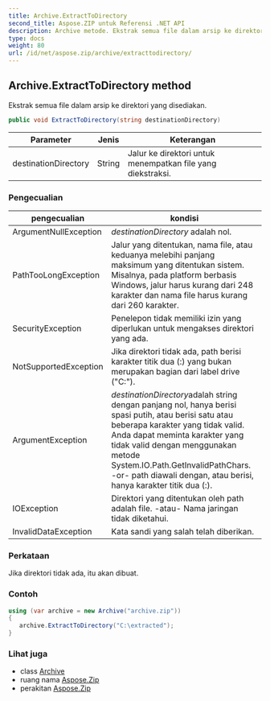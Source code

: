 ```yaml
---
title: Archive.ExtractToDirectory
second_title: Aspose.ZIP untuk Referensi .NET API
description: Archive metode. Ekstrak semua file dalam arsip ke direktori yang disediakan.
type: docs
weight: 80
url: /id/net/aspose.zip/archive/extracttodirectory/
---
```

## Archive.ExtractToDirectory method

Ekstrak semua file dalam arsip ke direktori yang disediakan.

```csharp
public void ExtractToDirectory(string destinationDirectory)
```

| Parameter | Jenis | Keterangan |
| --- | --- | --- |
| destinationDirectory | String | Jalur ke direktori untuk menempatkan file yang diekstraksi. |

### Pengecualian

| pengecualian | kondisi |
| --- | --- |
| ArgumentNullException | *destinationDirectory* adalah nol. |
| PathTooLongException | Jalur yang ditentukan, nama file, atau keduanya melebihi panjang maksimum yang ditentukan sistem. Misalnya, pada platform berbasis Windows, jalur harus kurang dari 248 karakter dan nama file harus kurang dari 260 karakter. |
| SecurityException | Penelepon tidak memiliki izin yang diperlukan untuk mengakses direktori yang ada. |
| NotSupportedException | Jika direktori tidak ada, path berisi karakter titik dua (:) yang bukan merupakan bagian dari label drive ("C:\"). |
| ArgumentException | *destinationDirectory*adalah string dengan panjang nol, hanya berisi spasi putih, atau berisi satu atau beberapa karakter yang tidak valid. Anda dapat meminta karakter yang tidak valid dengan menggunakan metode System.IO.Path.GetInvalidPathChars. -or- path diawali dengan, atau berisi, hanya karakter titik dua (:). |
| IOException | Direktori yang ditentukan oleh path adalah file. -atau- Nama jaringan tidak diketahui. |
| InvalidDataException | Kata sandi yang salah telah diberikan. |

### Perkataan

Jika direktori tidak ada, itu akan dibuat.

### Contoh

```csharp
using (var archive = new Archive("archive.zip")) 
{ 
   archive.ExtractToDirectory("C:\extracted");
}
```

### Lihat juga

* class [Archive](../)
* ruang nama [Aspose.Zip](../../archive/)
* perakitan [Aspose.Zip](../../../)


